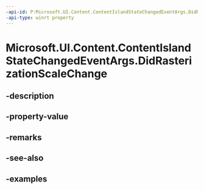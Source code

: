 ```yaml
---
-api-id: P:Microsoft.UI.Content.ContentIslandStateChangedEventArgs.DidRasterizationScaleChange
-api-type: winrt property
---
```


# Microsoft.UI.Content.ContentIslandStateChangedEventArgs.DidRasterizationScaleChange

<!--
public bool DidRasterizationScaleChange { get; }
-->


## -description

## -property-value

## -remarks

## -see-also

## -examples


